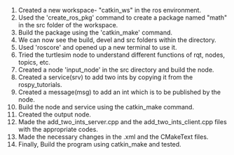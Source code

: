 1. Created a new workspace- "catkin_ws" in the ros environment.
2. Used the 'create_ros_pkg' command to create a package named "math" in the src folder of the workspace.
3. Build the package using the 'catkin_make' command.
4. We can now see the build, devel and src folders within the directory.
5. Used 'roscore' and opened up a new terminal to use it.
6. Tried the turtlesim node to understand different functions of rqt, nodes, topics, etc.
7. Created a node 'input_node' in the src directory and build the node.
8. Created a service(srv) to add two ints by copying it from the rospy_tutorials.
9. Created a message(msg) to add an int which is to be published by the node.
10. Build the node and service using the catkin_make command.
11. Created the output node.
12. Made the add_two_ints_server.cpp and the add_two_ints_client.cpp files with the appropriate codes.
13. Made the necessary changes in the .xml and the CMakeText files.
14. Finally, Build the program using catkin_make and tested.